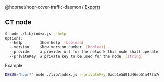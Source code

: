 @hoprnet/hopr-cover-traffic-daemon / [Exports](modules.md)

## CT node

```sh
$ node ./lib/index.js --help
Options:
  --help        Show help  [boolean]
  --version     Show version number  [boolean]
  --provider    A provider url for the network this node shall operate on  [default: "https://still-patient-forest.xdai.quiknode.pro/f0cdbd6455c0b3aea8512fc9e7d161c1c0abf66a/"]
  --privateKey  A private key to be used for the node  [string]
```

Example

```sh
DEBUG="hopr*" node ./lib/index.js --privateKey 0xcb1e5d91d46eb54a477a7eefec9c87a1575e3e5384d38f990f19c09aa8ddd332
```
